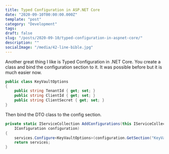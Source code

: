 ```yaml
---
title: Typed Configuration in ASP.NET Core
date: "2020-09-10T00:00:00.000Z"
template: "post"
category: "Development"
tags:
draft: false
slug: "/posts/2020-09-10/typed-configuration-in-aspnet-core/"
description: ""
socialImage: "/media/42-line-bible.jpg"
---
```

  

Another great thing I like is Typed Configuration in .NET Core. You create a class and bind the configuration section to it. It was possible before but it is much easier now.

```csharp
public class KeyVaultOptions
{
    public string TenantId { get; set; }
    public string ClientId { get; set; }
    public string ClientSecret { get; set; }
}

```

Then bind the DTO class to the config section.

```csharp
private static IServiceCollection AddConfigurations(this IServiceCollection services,
    IConfiguration configuration)
{
    services.Configure<KeyVaultOptions>(configuration.GetSection("KeyVault"));
    return services;
}

```

